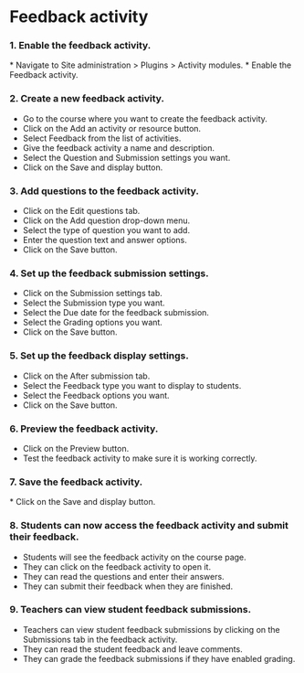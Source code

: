 <h1>Feedback activity</h1>

<h3>1. Enable the feedback activity.</h3>
* Navigate to Site administration > Plugins > Activity modules.
* Enable the Feedback activity.

<h3>2. Create a new feedback activity.</h3>

* Go to the course where you want to create the feedback activity.
* Click on the Add an activity or resource button.
* Select Feedback from the list of activities.
* Give the feedback activity a name and description.
* Select the Question and Submission settings you want.
* Click on the Save and display button.

<h3>3. Add questions to the feedback activity.</h3>

* Click on the Edit questions tab.
* Click on the Add question drop-down menu.
* Select the type of question you want to add.
* Enter the question text and answer options.
* Click on the Save button.
  
<h3>4. Set up the feedback submission settings.</h3>

* Click on the Submission settings tab.
* Select the Submission type you want.
* Select the Due date for the feedback submission.
* Select the Grading options you want.
* Click on the Save button.
  
<h3>5. Set up the feedback display settings.</h3>

* Click on the After submission tab.
* Select the Feedback type you want to display to students.
* Select the Feedback options you want.
* Click on the Save button.
  
<h3>6. Preview the feedback activity.</h3>

* Click on the Preview button.
* Test the feedback activity to make sure it is working correctly.

<h3>7. Save the feedback activity.</h3>
* Click on the Save and display button.

<h3>8. Students can now access the feedback activity and submit their feedback.</h3>

* Students will see the feedback activity on the course page.
* They can click on the feedback activity to open it.
* They can read the questions and enter their answers.
* They can submit their feedback when they are finished.
  
<h3>9. Teachers can view student feedback submissions.</h3>

* Teachers can view student feedback submissions by clicking on the Submissions tab in the feedback activity.
* They can read the student feedback and leave comments.
* They can grade the feedback submissions if they have enabled grading.
